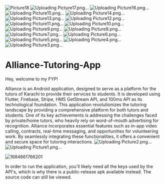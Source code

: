 ![Picture18](https://github.com/Sarim-Sohail/Alliance-Tutoring-App-FYP/assets/66557538/82f989a4-0c55-4f11-a014-8a8b11417a82)
![Uploading Picture17.png…]()
![Uploading Picture16.png…]()
![Uploading Picture15.png…]()
![Uploading Picture14.png…]()
![Uploading Picture13.png…]()
![Uploading Picture12.png…]()
![Uploading Picture11.png…]()
![Uploading Picture10.png…]()
![Uploading Picture9.png…]()
![Uploading Picture8.png…]()
![Uploading Picture7.png…]()
![Uploading Picture6.png…]()
![Uploading Picture5.png…]()
![Uploading Picture4.png…]()
![Uploading Picture3.png…]()
# Alliance-Tutoring-App

Hey, welcome to my FYP!

Alliance is an Android application, designed to serve as a platform for the tutors of Karachi to provide their services to students. It is developed using Flutter, Firebase, Stripe, HMS GetStream API, and 100ms API as its technological foundation. This application revolutionizes the tutoring landscape by providing a comprehensive platform for both tutors and students. One of its key achievements is addressing the challenges faced by private/home tutors, who heavily rely on word-of-mouth advertising for recognition. 
Alliance incorporates essential features such as in-app video calling, contracts, real-time messaging, and opportunities for volunteering work. By seamlessly integrating these functionalities, it offers a convenient and secure space for tutoring interactions.
![Uploading Picture2.png…]()
![Uploading Picture1.png…]()

![1684661766201](https://github.com/Sarim-Sohail/Alliance-Tutoring-App/assets/66557538/9c389592-9952-4fc3-8c2b-83594918e2a6)

In order to run the application, you'll likely need all the keys used by the API's, which is why there is a public-release apk available instead. The source code can still be viewed.
